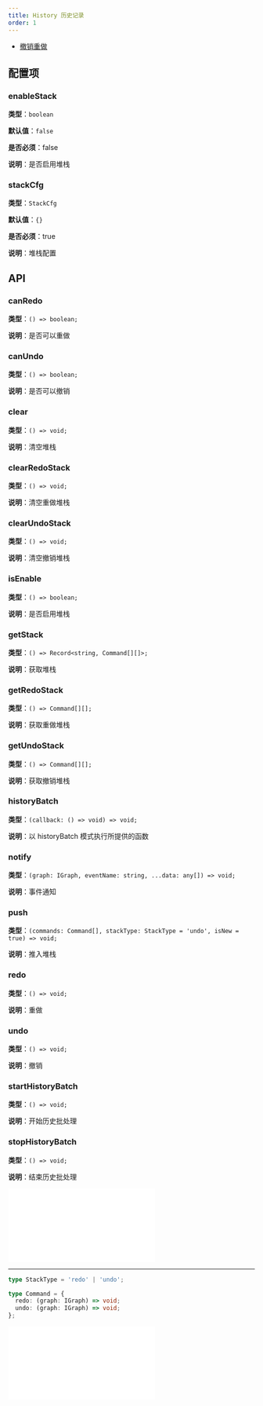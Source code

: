 ```yaml
---
title: History 历史记录
order: 1
---
```


- [撤销重做](/examples/tool/history/#history)

## 配置项

### enableStack

**类型**：`boolean`

**默认值**：`false`

**是否必须**：false

**说明**：是否启用堆栈

### stackCfg

**类型**：`StackCfg`

**默认值**：`{}`

**是否必须**：true

**说明**：堆栈配置

## API

### canRedo

**类型**：`() => boolean;`

**说明**：是否可以重做

### canUndo

**类型**：`() => boolean;`

**说明**：是否可以撤销

### clear

**类型**：`() => void;`

**说明**：清空堆栈

### clearRedoStack

**类型**：`() => void;`

**说明**：清空重做堆栈

### clearUndoStack

**类型**：`() => void;`

**说明**：清空撤销堆栈

### isEnable

**类型**：`() => boolean;`

**说明**：是否启用堆栈

### getStack

**类型**：`() => Record<string, Command[][]>;`

**说明**：获取堆栈

### getRedoStack

**类型**：`() => Command[][];`

**说明**：获取重做堆栈

### getUndoStack

**类型**：`() => Command[][];`

**说明**：获取撤销堆栈

### historyBatch

**类型**：`(callback: () => void) => void;`

**说明**：以 historyBatch 模式执行所提供的函数

### notify

**类型**：`(graph: IGraph, eventName: string, ...data: any[]) => void;`

**说明**：事件通知

### push

**类型**：`(commands: Command[], stackType: StackType = 'undo', isNew = true) => void;`

**说明**：推入堆栈

### redo

**类型**：`() => void;`

**说明**：重做

### undo

**类型**：`() => void;`

**说明**：撤销

### startHistoryBatch

**类型**：`() => void;`

**说明**：开始历史批处理

### stopHistoryBatch

**类型**：`() => void;`

**说明**：结束历史批处理

<embed src="../../common/PluginAPIDestroy.zh.md"></embed>

---

```ts
type StackType = 'redo' | 'undo';

type Command = {
  redo: (graph: IGraph) => void;
  undo: (graph: IGraph) => void;
};
```

<embed src="../../common/StackCfg.zh.md"></embed>
